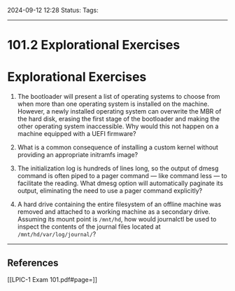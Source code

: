 2024-09-12 12:28
Status:
Tags:
___
# 101.2 Explorational Exercises

# Explorational Exercises

1. The bootloader will present a list of operating systems to choose from when more than one operating system is installed on the machine. However, a newly installed operating system can overwrite the MBR of the hard disk, erasing the first stage of the bootloader and making the other operating system inaccessible. Why would this not happen on a machine equipped with a UEFI firmware?

2. What is a common consequence of installing a custom kernel without providing an appropriate initramfs image?

3. The initialization log is hundreds of lines long, so the output of dmesg command is often piped to a pager command — like command less — to facilitate the reading. What dmesg option will automatically paginate its output, eliminating the need to use a pager command explicitly?

4. A hard drive containing the entire filesystem of an offline machine was removed and attached to a working machine as a secondary drive. Assuming its mount point is `/mnt/hd`, how would journalctl be used to inspect the contents of the journal files located at `/mnt/hd/var/log/journal/`?

___
## References
[[LPIC-1 Exam 101.pdf#page=]]